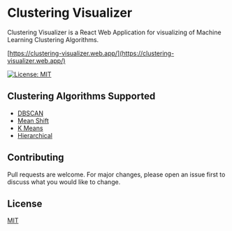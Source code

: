 # Clustering Visualizer

Clustering Visualizer is a React Web Application for visualizing of Machine Learning Clustering Algorithms.

[https://clustering-visualizer.web.app/](https://clustering-visualizer.web.app/)

[![License: MIT](https://img.shields.io/badge/License-MIT-yellow.svg)](https://opensource.org/licenses/MIT)


## Clustering Algorithms Supported
+ [DBSCAN](https://clustering-visualizer.web.app/dbscan)
+ [Mean Shift](https://clustering-visualizer.web.app/mean-shift)
+ [K Means](https://clustering-visualizer.web.app/kmeans)
+ [Hierarchical](https://clustering-visualizer.web.app/hierarchical)


## Contributing
Pull requests are welcome. For major changes, please open an issue first to discuss what you would like to change.


## License
[MIT](https://choosealicense.com/licenses/mit/)
